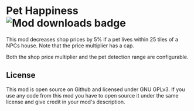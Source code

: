 ﻿# Pet Happiness ![Mod downloads badge](https://img.shields.io/endpoint?url=https%3A%2F%2Fmod-count-badge.notle0n75.workers.dev%2F%3Fmod%3DPetHappiness)
This mod decreases shop prices by 5% if a pet lives within 25 tiles of a NPCs house. Note that the price multiplier has a cap.

Both the shop price multiplier and the pet detection range are configurable.

## License
This mod is open source on Github and licensed under GNU GPLv3.
If you use any code from this mod you have to open source it under the same license and give credit in your mod's description.

